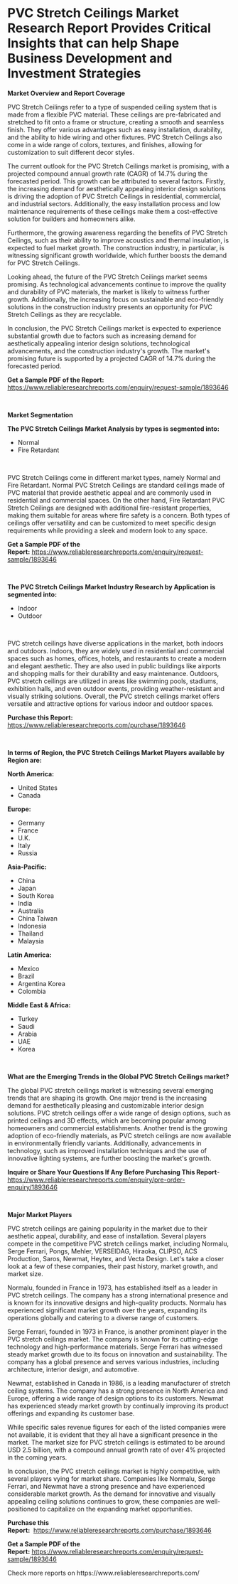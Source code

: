 <p><h1>PVC Stretch Ceilings Market Research Report Provides Critical Insights that can help Shape Business Development and Investment Strategies</h1></p><p><strong>Market Overview and Report Coverage</strong></p>
<p><p>PVC Stretch Ceilings refer to a type of suspended ceiling system that is made from a flexible PVC material. These ceilings are pre-fabricated and stretched to fit onto a frame or structure, creating a smooth and seamless finish. They offer various advantages such as easy installation, durability, and the ability to hide wiring and other fixtures. PVC Stretch Ceilings also come in a wide range of colors, textures, and finishes, allowing for customization to suit different decor styles.</p><p>The current outlook for the PVC Stretch Ceilings market is promising, with a projected compound annual growth rate (CAGR) of 14.7% during the forecasted period. This growth can be attributed to several factors. Firstly, the increasing demand for aesthetically appealing interior design solutions is driving the adoption of PVC Stretch Ceilings in residential, commercial, and industrial sectors. Additionally, the easy installation process and low maintenance requirements of these ceilings make them a cost-effective solution for builders and homeowners alike.</p><p>Furthermore, the growing awareness regarding the benefits of PVC Stretch Ceilings, such as their ability to improve acoustics and thermal insulation, is expected to fuel market growth. The construction industry, in particular, is witnessing significant growth worldwide, which further boosts the demand for PVC Stretch Ceilings.</p><p>Looking ahead, the future of the PVC Stretch Ceilings market seems promising. As technological advancements continue to improve the quality and durability of PVC materials, the market is likely to witness further growth. Additionally, the increasing focus on sustainable and eco-friendly solutions in the construction industry presents an opportunity for PVC Stretch Ceilings as they are recyclable.</p><p>In conclusion, the PVC Stretch Ceilings market is expected to experience substantial growth due to factors such as increasing demand for aesthetically appealing interior design solutions, technological advancements, and the construction industry's growth. The market's promising future is supported by a projected CAGR of 14.7% during the forecasted period.</p></p>
<p><strong>Get a Sample PDF of the Report:</strong> <a href="https://www.reliableresearchreports.com/enquiry/request-sample/1893646">https://www.reliableresearchreports.com/enquiry/request-sample/1893646</a></p>
<p>&nbsp;</p>
<p><strong>Market Segmentation</strong></p>
<p><strong>The PVC Stretch Ceilings Market Analysis by types is segmented into:</strong></p>
<p><ul><li>Normal</li><li>Fire Retardant</li></ul></p>
<p>&nbsp;</p>
<p><p>PVC Stretch Ceilings come in different market types, namely Normal and Fire Retardant. Normal PVC Stretch Ceilings are standard ceilings made of PVC material that provide aesthetic appeal and are commonly used in residential and commercial spaces. On the other hand, Fire Retardant PVC Stretch Ceilings are designed with additional fire-resistant properties, making them suitable for areas where fire safety is a concern. Both types of ceilings offer versatility and can be customized to meet specific design requirements while providing a sleek and modern look to any space.</p></p>
<p><strong>Get a Sample PDF of the Report:</strong>&nbsp;<a href="https://www.reliableresearchreports.com/enquiry/request-sample/1893646">https://www.reliableresearchreports.com/enquiry/request-sample/1893646</a></p>
<p>&nbsp;</p>
<p><strong>The PVC Stretch Ceilings Market Industry Research by Application is segmented into:</strong></p>
<p><ul><li>Indoor</li><li>Outdoor</li></ul></p>
<p>&nbsp;</p>
<p><p>PVC stretch ceilings have diverse applications in the market, both indoors and outdoors. Indoors, they are widely used in residential and commercial spaces such as homes, offices, hotels, and restaurants to create a modern and elegant aesthetic. They are also used in public buildings like airports and shopping malls for their durability and easy maintenance. Outdoors, PVC stretch ceilings are utilized in areas like swimming pools, stadiums, exhibition halls, and even outdoor events, providing weather-resistant and visually striking solutions. Overall, the PVC stretch ceilings market offers versatile and attractive options for various indoor and outdoor spaces.</p></p>
<p><strong>Purchase this Report:</strong>&nbsp; <a href="https://www.reliableresearchreports.com/purchase/1893646">https://www.reliableresearchreports.com/purchase/1893646</a></p>
<p>&nbsp;</p>
<p><strong>In terms of Region, the PVC Stretch Ceilings Market Players available by Region are:</strong></p>
<p>
    <p> <strong> North America: </strong>
        <ul>
            <li>United States</li>
            <li>Canada</li>
        </ul>
        </p> 
    <p> <strong> Europe: </strong>
        <ul>
            <li>Germany</li>
            <li>France</li>
            <li>U.K.</li>
            <li>Italy</li>
            <li>Russia</li>
        </ul>
        </p> 
    <p> <strong> Asia-Pacific: </strong>
        <ul>
            <li>China</li>
            <li>Japan</li>
            <li>South Korea</li>
            <li>India</li>
            <li>Australia</li>
            <li>China Taiwan</li>
            <li>Indonesia</li>
            <li>Thailand</li>
            <li>Malaysia</li>
        </ul>
        </p> 
    <p> <strong> Latin America: </strong>
        <ul>
            <li>Mexico</li>
            <li>Brazil</li>
            <li>Argentina Korea</li>
            <li>Colombia</li>
        </ul>
        </p> 
    <p> <strong> Middle East & Africa: </strong>
        <ul>
            <li>Turkey</li>
            <li>Saudi</li>
            <li>Arabia</li>
            <li>UAE</li>
            <li>Korea</li>
        </ul>
    </p>
    </p>
<p>&nbsp;</p>
<p><strong>What are the Emerging Trends in the Global PVC Stretch Ceilings market?</strong></p>
<p><p>The global PVC stretch ceilings market is witnessing several emerging trends that are shaping its growth. One major trend is the increasing demand for aesthetically pleasing and customizable interior design solutions. PVC stretch ceilings offer a wide range of design options, such as printed ceilings and 3D effects, which are becoming popular among homeowners and commercial establishments. Another trend is the growing adoption of eco-friendly materials, as PVC stretch ceilings are now available in environmentally friendly variants. Additionally, advancements in technology, such as improved installation techniques and the use of innovative lighting systems, are further boosting the market's growth.</p></p>
<p><strong>Inquire or Share Your Questions If Any Before Purchasing This Report</strong>- <a href="https://www.reliableresearchreports.com/enquiry/pre-order-enquiry/1893646">https://www.reliableresearchreports.com/enquiry/pre-order-enquiry/1893646</a></p>
<p>&nbsp;</p>
<p><strong>Major Market Players</strong></p>
<p><p>PVC stretch ceilings are gaining popularity in the market due to their aesthetic appeal, durability, and ease of installation. Several players compete in the competitive PVC stretch ceilings market, including Normalu, Serge Ferrari, Pongs, Mehler, VERSEIDAG, Hiraoka, CLIPSO, ACS Production, Saros, Newmat, Heytex, and Vecta Design. Let's take a closer look at a few of these companies, their past history, market growth, and market size.</p><p>Normalu, founded in France in 1973, has established itself as a leader in PVC stretch ceilings. The company has a strong international presence and is known for its innovative designs and high-quality products. Normalu has experienced significant market growth over the years, expanding its operations globally and catering to a diverse range of customers.</p><p>Serge Ferrari, founded in 1973 in France, is another prominent player in the PVC stretch ceilings market. The company is known for its cutting-edge technology and high-performance materials. Serge Ferrari has witnessed steady market growth due to its focus on innovation and sustainability. The company has a global presence and serves various industries, including architecture, interior design, and automotive.</p><p>Newmat, established in Canada in 1986, is a leading manufacturer of stretch ceiling systems. The company has a strong presence in North America and Europe, offering a wide range of design options to its customers. Newmat has experienced steady market growth by continually improving its product offerings and expanding its customer base.</p><p>While specific sales revenue figures for each of the listed companies were not available, it is evident that they all have a significant presence in the market. The market size for PVC stretch ceilings is estimated to be around USD 2.5 billion, with a compound annual growth rate of over 4% projected in the coming years.</p><p>In conclusion, the PVC stretch ceilings market is highly competitive, with several players vying for market share. Companies like Normalu, Serge Ferrari, and Newmat have a strong presence and have experienced considerable market growth. As the demand for innovative and visually appealing ceiling solutions continues to grow, these companies are well-positioned to capitalize on the expanding market opportunities.</p></p>
<p><strong>Purchase this Report:</strong>&nbsp;&nbsp;<a href="https://www.reliableresearchreports.com/purchase/1893646">https://www.reliableresearchreports.com/purchase/1893646</a></p>
<p></p>
<p><strong>Get a Sample PDF of the Report:</strong>&nbsp;<a href="https://www.reliableresearchreports.com/enquiry/request-sample/1893646">https://www.reliableresearchreports.com/enquiry/request-sample/1893646</a></p>
<p>Check more reports on https://www.reliableresearchreports.com/</p>